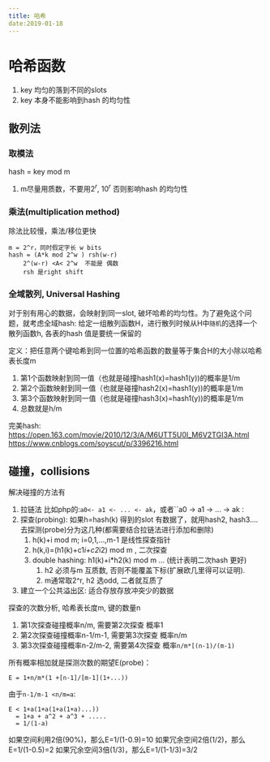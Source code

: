 ```yaml
---
title: 哈希
date:2019-01-18
---
```


# 哈希函数
1. key 均匀的落到不同的slots
2. key 本身不能影响到hash 的均匀性

## 散列法
### 取模法
hash = key mod m
1. m尽量用质数，不要用$2^r$, $10^r$ 否则影响hash 的均匀性


### 乘法(multiplication method)
除法比较慢，乘法/移位更快

    m = 2^r，同时假定字长 w bits 
    hash = (A*k mod 2^w ) rsh(w-r)
        2^(w-r) <A< 2^w  不能是 偶数
        rsh 是right shift

### 全域散列, Universal Hashing
对于别有用心的数据，会映射到同一slot, 破坏哈希的均匀性。为了避免这个问题，就考虑全域hash: 
给定一组散列函数H，进行散列时候从H中`随机`的选择一个散列函数h, 各表的hash 值是要统一保留的

定义：把任意两个键哈希到同一位置的哈希函数的数量等于集合H的大小除以哈希表长度m
1. 第1个函数映射到同一值（也就是碰撞hash1(x)=hash1(y))的概率是1/m
1. 第2个函数映射到同一值（也就是碰撞hash2(x)=hash1(y))的概率是1/m
1. 第3个函数映射到同一值（也就是碰撞hash3(x)=hash1(y))的概率是1/m
2. 总数就是h/m

完美hash:
https://open.163.com/movie/2010/12/3/A/M6UTT5U0I_M6V2TGI3A.html
https://www.cnblogs.com/soyscut/p/3396216.html

## 碰撞，collisions
解决碰撞的方法有
1. 拉链法 比如php的:`a0<- a1 <- ... <- ak`，或者``a0 -> a1 -> ... -> ak`：`
2. 探查(probing): 如果h=hash(k) 得到的slot 有数据了，就用hash2, hash3....去探测(probe)分为这几种(都需要结合拉链法进行添加和删除)
   1. h(k)+i mod m; i=0,1,...,m-1 是线性探查指针
   2. h(k,i)=(h1(k)+c1*i+c2*i2) mod m , 二次探查
   1. double hashing: h1(k)+i*h2(k) mod m ... (统计表明二次hash 更好)
      1. h2 必须与m 互质数, 否则不能覆盖下标(扩展欧几里得可以证明). 
      2. m通常取2^r, h2 选odd, 二者就互质了
3. 建立一个公共溢出区: 适合存放存放冲突少的数据

探查的次数分析, 哈希表长度m, 键的数量n
1. 第1次探查碰撞概率n/m, 需要第2次探查          概率1
1. 第2次探查碰撞概率n-1/m-1, 需要第3次探查      概率n/m
1. 第3次探查碰撞概率n-2/m-2, 需要第4次探查      概率`n/m*[(n-1)/(m-1)`

所有概率相加就是探测次数的期望E(probe)：

    E = 1+n/m*(1 +[n-1]/[m-1](1+...))

由于`n-1/m-1 <n/m=a`:

    E < 1+a(1+a(1+a(1+a)...))
      = 1+a + a^2 + a^3 + .....
      = 1/(1-a)

如果空间利用2倍(90%)，那么E=1/(1-0.9)=10
如果冗余空间2倍(1/2)，那么E=1/(1-0.5)=2
如果冗余空间3倍(1/3)，那么E=1/(1-1/3)=3/2


